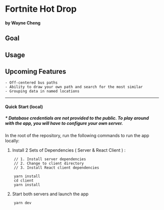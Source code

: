 # Fortnite Hot Drop

#### by Wayne Cheng



## Goal



## Usage



## Upcoming Features

	- Off-centered bus paths
	- Ability to draw your own path and search for the most similar
	- Grouping data in named locations














------

#### Quick Start (local)

##### * Database credentials are not provided to the public. To play around with the app, you will have to configure your own server.

In the root of the repository, run the following commands to run the app locally:

1. Install 2 Sets of Dependencies ( Server & React Client ) :    

```
	// 1. Install server dependencies
	// 2. Change to client directory
	// 3. Install React client dependencies

	yarn install
	cd client
	yarn install

```


2. Start both servers and launch the app

```
	yarn dev
```